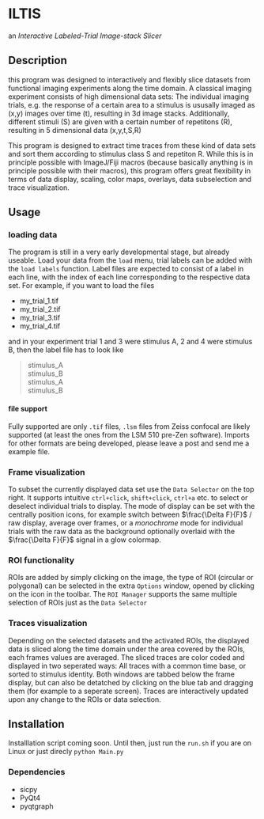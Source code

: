 # ILTIS
an _Interactive Labeled-Trial Image-stack Slicer_

## Description

this program was designed to interactively and flexibly slice datasets from functional imaging experiments along the time domain. A classical imaging experiment consists of high dimensional data sets: The individual imaging trials, e.g. the response of a certain area to a stimulus is ususally imaged as (x,y) images over time (t), resulting in 3d image stacks. Additionally, different stimuli (S) are given with a certain number of repetitons (R), resulting in 5 dimensional data (x,y,t,S,R)

This program is designed to extract time traces from these kind of data sets and sort them according to stimulus class S and repetiton R. While this is in principle possible with ImageJ/Fiji macros (because basically anything is in principle possible with their macros), this program offers great flexibility in terms of data display, scaling, color maps, overlays, data subselection and trace visualization.

## Usage
### loading data
The program is still in a very early developmental stage, but already useable. Load your data from the `load` menu, trial labels can be added with the `load labels` function. Label files are expected to consist of a label in each line, with the index of each line corresponding to the respective data set. For example, if you want to load the files

+ my_trial_1.tif
+ my_trial_2.tif
+ my_trial_3.tif
+ my_trial_4.tif

and in your experiment trial 1 and 3 were stimulus A, 2 and 4 were stimulus B, then the label file has to look like

> stimulus_A  
stimulus_B  
stimulus_A  
stimulus_B  

#### file support
Fully supported are only `.tif` files, `.lsm` files from Zeiss confocal are likely supported (at least the ones from the LSM 510 pre-Zen software). Imports for other formats are being developed, please leave a post and send me a example file.

### Frame visualization
To subset the currently displayed data set use the `Data Selector` on the top right. It supports intuitive `ctrl+click`, `shift+click`, `ctrl+a` etc. to select or deselect individual trials to display. The mode of display can be set with the centrally position icons, for example switch between $\frac{\Delta F}{F}$ / raw display, average over frames, or a _monochrome_ mode for individual trials with the raw data as the background optionally overlaid with the $\frac{\Delta F}{F}$ signal in a glow colormap.

### ROI functionality
ROIs are added by simply clicking on the image, the type of ROI (circular or polygonal) can be selected in the extra `Options` window, opened by clicking on the icon in the toolbar. The `ROI Manager` supports the same multiple selection of ROIs just as the `Data Selector`

### Traces visualization
Depending on the selected datasets and the activated ROIs, the displayed data is sliced along the time domain under the area covered by the ROIs, each frames values are averaged. The sliced traces are color coded and displayed in two seperated ways: All traces with a common time base, or sorted to stimulus identity. Both windows are tabbed below the frame display, but can also be detatched by clicking on the blue tab and dragging them (for example to a seperate screen). Traces are interactively updated upon any change to the ROIs or data selection.

## Installation
Installlation script coming soon. Until then, just run the `run.sh` if you are on Linux or just direcly `python Main.py`
### Dependencies
+ sicpy
+ PyQt4
+ pyqtgraph
